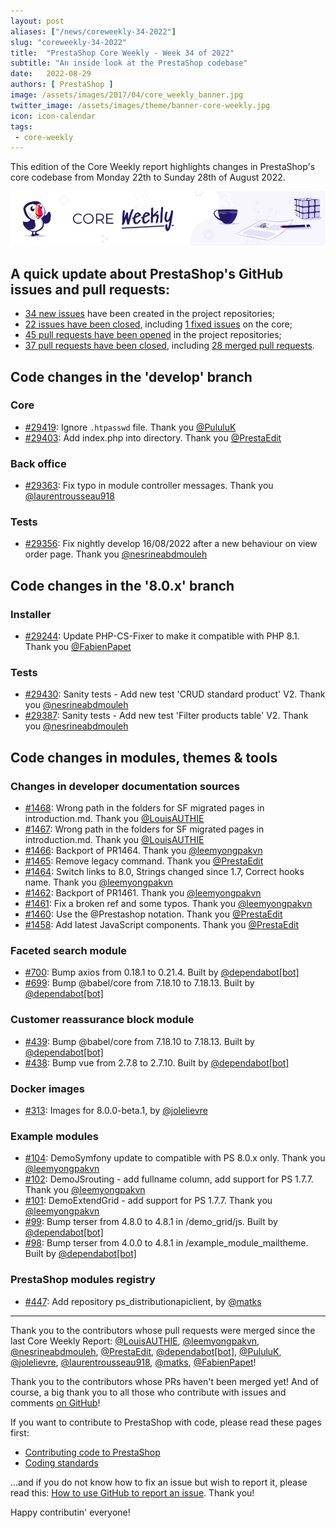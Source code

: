 ```yaml
---
layout: post
aliases: ["/news/coreweekly-34-2022"]
slug: "coreweekly-34-2022"
title:  "PrestaShop Core Weekly - Week 34 of 2022"
subtitle: "An inside look at the PrestaShop codebase"
date:   2022-08-29
authors: [ PrestaShop ]
image: /assets/images/2017/04/core_weekly_banner.jpg
twitter_image: /assets/images/theme/banner-core-weekly.jpg
icon: icon-calendar
tags:
 - core-weekly
---
```


This edition of the Core Weekly report highlights changes in PrestaShop's core codebase from Monday 22th to Sunday 28th of August 2022.

![Core Weekly banner](/assets/images/2018/12/banner-core-weekly.jpg)

## A quick update about PrestaShop's GitHub issues and pull requests:

- [34 new issues](https://github.com/search?q=org%3APrestaShop+is%3Apublic++-repo%3Aprestashop%2Fprestashop.github.io++is%3Aissue+created%3A2022-08-22..2022-08-28) have been created in the project repositories;
- [22 issues have been closed](https://github.com/search?q=org%3APrestaShop+is%3Apublic++-repo%3Aprestashop%2Fprestashop.github.io++is%3Aissue+closed%3A2022-08-22..2022-08-28), including [1 fixed issues](https://github.com/search?q=org%3APrestaShop+is%3Apublic++-repo%3Aprestashop%2Fprestashop.github.io++is%3Aissue+label%3Afixed+closed%3A2022-08-22..2022-08-28) on the core;
- [45 pull requests have been opened](https://github.com/search?q=org%3APrestaShop+is%3Apublic++-repo%3Aprestashop%2Fprestashop.github.io++is%3Apr+created%3A2022-08-22..2022-08-28) in the project repositories;
- [37 pull requests have been closed](https://github.com/search?q=org%3APrestaShop+is%3Apublic++-repo%3Aprestashop%2Fprestashop.github.io++is%3Apr+closed%3A2022-08-22..2022-08-28), including [28 merged pull requests](https://github.com/search?q=org%3APrestaShop+is%3Apublic++-repo%3Aprestashop%2Fprestashop.github.io++is%3Apr+merged%3A2022-08-22..2022-08-28).
        


## Code changes in the 'develop' branch


### Core
* [#29419](https://github.com/PrestaShop/PrestaShop/pull/29419): Ignore `.htpasswd` file. Thank you [@PululuK](https://github.com/PululuK)
* [#29403](https://github.com/PrestaShop/PrestaShop/pull/29403): Add index.php into directory. Thank you [@PrestaEdit](https://github.com/PrestaEdit)


### Back office
* [#29363](https://github.com/PrestaShop/PrestaShop/pull/29363): Fix typo in module controller messages. Thank you [@laurentrousseau918](https://github.com/laurentrousseau918)


### Tests
* [#29356](https://github.com/PrestaShop/PrestaShop/pull/29356): Fix nightly develop 16/08/2022 after a new behaviour on view order page. Thank you [@nesrineabdmouleh](https://github.com/nesrineabdmouleh)


## Code changes in the '8.0.x' branch


### Installer
* [#29244](https://github.com/PrestaShop/PrestaShop/pull/29244): Update PHP-CS-Fixer to make it compatible with PHP 8.1. Thank you [@FabienPapet](https://github.com/FabienPapet)


### Tests
* [#29430](https://github.com/PrestaShop/PrestaShop/pull/29430): Sanity tests - Add new test 'CRUD standard product' V2. Thank you [@nesrineabdmouleh](https://github.com/nesrineabdmouleh)
* [#29387](https://github.com/PrestaShop/PrestaShop/pull/29387): Sanity tests - Add new test 'Filter products table' V2. Thank you [@nesrineabdmouleh](https://github.com/nesrineabdmouleh)


## Code changes in modules, themes & tools


### Changes in developer documentation sources
* [#1468](https://github.com/PrestaShop/docs/pull/1468): Wrong path in the folders for SF migrated pages in introduction.md. Thank you [@LouisAUTHIE](https://github.com/LouisAUTHIE)
* [#1467](https://github.com/PrestaShop/docs/pull/1467): Wrong path in the folders for SF migrated pages in introduction.md. Thank you [@LouisAUTHIE](https://github.com/LouisAUTHIE)
* [#1466](https://github.com/PrestaShop/docs/pull/1466): Backport of PR1464. Thank you [@leemyongpakvn](https://github.com/leemyongpakvn)
* [#1465](https://github.com/PrestaShop/docs/pull/1465): Remove legacy command. Thank you [@PrestaEdit](https://github.com/PrestaEdit)
* [#1464](https://github.com/PrestaShop/docs/pull/1464): Switch links to 8.0, Strings changed since 1.7, Correct hooks name. Thank you [@leemyongpakvn](https://github.com/leemyongpakvn)
* [#1462](https://github.com/PrestaShop/docs/pull/1462): Backport of PR1461. Thank you [@leemyongpakvn](https://github.com/leemyongpakvn)
* [#1461](https://github.com/PrestaShop/docs/pull/1461): Fix a broken ref and some typos. Thank you [@leemyongpakvn](https://github.com/leemyongpakvn)
* [#1460](https://github.com/PrestaShop/docs/pull/1460): Use the @Prestashop notation. Thank you [@PrestaEdit](https://github.com/PrestaEdit)
* [#1458](https://github.com/PrestaShop/docs/pull/1458): Add latest JavaScript components. Thank you [@PrestaEdit](https://github.com/PrestaEdit)


### Faceted search module
* [#700](https://github.com/PrestaShop/ps_facetedsearch/pull/700): Bump axios from 0.18.1 to 0.21.4. Built by [@dependabot[bot]](https://github.com/apps/dependabot)
* [#699](https://github.com/PrestaShop/ps_facetedsearch/pull/699): Bump @babel/core from 7.18.10 to 7.18.13. Built by [@dependabot[bot]](https://github.com/apps/dependabot)


### Customer reassurance block module
* [#439](https://github.com/PrestaShop/blockreassurance/pull/439): Bump @babel/core from 7.18.10 to 7.18.13. Built by [@dependabot[bot]](https://github.com/apps/dependabot)
* [#438](https://github.com/PrestaShop/blockreassurance/pull/438): Bump vue from 2.7.8 to 2.7.10. Built by [@dependabot[bot]](https://github.com/apps/dependabot)


### Docker images
* [#313](https://github.com/PrestaShop/docker/pull/313): Images for 8.0.0-beta.1, by [@jolelievre](https://github.com/jolelievre)


### Example modules
* [#104](https://github.com/PrestaShop/example-modules/pull/104): DemoSymfony update to compatible with PS 8.0.x only. Thank you [@leemyongpakvn](https://github.com/leemyongpakvn)
* [#102](https://github.com/PrestaShop/example-modules/pull/102): DemoJSrouting - add fullname column, add support for PS 1.7.7. Thank you [@leemyongpakvn](https://github.com/leemyongpakvn)
* [#101](https://github.com/PrestaShop/example-modules/pull/101): DemoExtendGrid - add support for PS 1.7.7. Thank you [@leemyongpakvn](https://github.com/leemyongpakvn)
* [#99](https://github.com/PrestaShop/example-modules/pull/99): Bump terser from 4.8.0 to 4.8.1 in /demo_grid/js. Built by [@dependabot[bot]](https://github.com/apps/dependabot)
* [#98](https://github.com/PrestaShop/example-modules/pull/98): Bump terser from 4.0.0 to 4.8.1 in /example_module_mailtheme. Built by [@dependabot[bot]](https://github.com/apps/dependabot)


### PrestaShop modules registry
* [#447](https://github.com/PrestaShop/PrestaShop-modules/pull/447): Add repository ps_distributionapiclient, by [@matks](https://github.com/matks)


<hr />

Thank you to the contributors whose pull requests were merged since the last Core Weekly Report: [@LouisAUTHIE](https://github.com/LouisAUTHIE), [@leemyongpakvn](https://github.com/leemyongpakvn), [@nesrineabdmouleh](https://github.com/nesrineabdmouleh), [@PrestaEdit](https://github.com/PrestaEdit), [@dependabot[bot]](https://github.com/apps/dependabot), [@PululuK](https://github.com/PululuK), [@jolelievre](https://github.com/jolelievre), [@laurentrousseau918](https://github.com/laurentrousseau918), [@matks](https://github.com/matks), [@FabienPapet](https://github.com/FabienPapet)!

Thank you to the contributors whose PRs haven't been merged yet! And of course, a big thank you to all those who contribute with issues and comments [on GitHub](https://github.com/PrestaShop/PrestaShop)!

If you want to contribute to PrestaShop with code, please read these pages first:

 * [Contributing code to PrestaShop](https://devdocs.prestashop.com/8/contribute/contribution-guidelines/)
 * [Coding standards](https://devdocs.prestashop.com/8/development/coding-standards/)

...and if you do not know how to fix an issue but wish to report it, please read this: [How to use GitHub to report an issue](https://devdocs.prestashop.com/8/contribute/contribute-reporting-issues/). Thank you!

Happy contributin' everyone!

